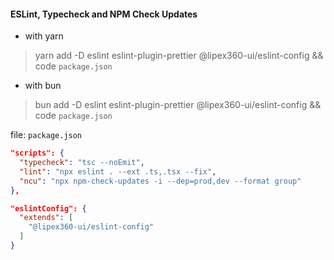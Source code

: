 #### ESLint, Typecheck and NPM Check Updates
* with yarn
> yarn add -D eslint eslint-plugin-prettier @lipex360-ui/eslint-config && code `package.json`

* with bun
> bun add -D eslint eslint-plugin-prettier @lipex360-ui/eslint-config && code `package.json`

file: `package.json`
```json
"scripts": {
  "typecheck": "tsc --noEmit",
  "lint": "npx eslint . --ext .ts,.tsx --fix",
  "ncu": "npx npm-check-updates -i --dep=prod,dev --format group"
},

"eslintConfig": {
  "extends": [
    "@lipex360-ui/eslint-config"
  ]
}

```
